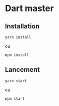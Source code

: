 # Dart master

## Installation

```$xslt
yarn install
```
ou
```$xslt
npm install
```

## Lancement

```$xslt
yarn start
```
ou
```$xslt
npm start
```
